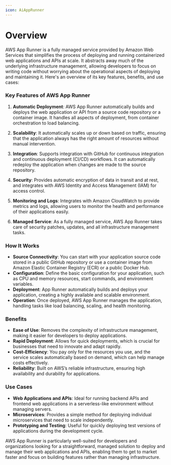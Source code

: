 ```yaml
---
icon: AiAppRunner
---
```

# Overview
AWS App Runner is a fully managed service provided by Amazon Web Services that simplifies the process of deploying and running containerized web applications and APIs at scale. It abstracts away much of the underlying infrastructure management, allowing developers to focus on writing code without worrying about the operational aspects of deploying and maintaining it. Here's an overview of its key features, benefits, and use cases:

### Key Features of AWS App Runner

1. **Automatic Deployment**: AWS App Runner automatically builds and deploys the web application or API from a source code repository or a container image. It handles all aspects of deployment, from container orchestration to load balancing.
    
2. **Scalability**: It automatically scales up or down based on traffic, ensuring that the application always has the right amount of resources without manual intervention.
    
3. **Integration**: Supports integration with GitHub for continuous integration and continuous deployment (CI/CD) workflows. It can automatically redeploy the application when changes are made to the source repository.
    
4. **Security**: Provides automatic encryption of data in transit and at rest, and integrates with AWS Identity and Access Management (IAM) for access control.
    
5. **Monitoring and Logs**: Integrates with Amazon CloudWatch to provide metrics and logs, allowing users to monitor the health and performance of their applications easily.
    
6. **Managed Service**: As a fully managed service, AWS App Runner takes care of security patches, updates, and all infrastructure management tasks.
    

### How It Works

- **Source Connectivity**: You can start with your application source code stored in a public GitHub repository or use a container image from Amazon Elastic Container Registry (ECR) or a public Docker Hub.
- **Configuration**: Define the basic configuration for your application, such as CPU and memory resources, start commands, and environment variables.
- **Deployment**: App Runner automatically builds and deploys your application, creating a highly available and scalable environment.
- **Operation**: Once deployed, AWS App Runner manages the application, handling tasks like load balancing, scaling, and health monitoring.

### Benefits

- **Ease of Use**: Removes the complexity of infrastructure management, making it easier for developers to deploy applications.
- **Rapid Deployment**: Allows for quick deployments, which is crucial for businesses that need to innovate and adapt rapidly.
- **Cost-Efficiency**: You pay only for the resources you use, and the service scales automatically based on demand, which can help manage costs effectively.
- **Reliability**: Built on AWS’s reliable infrastructure, ensuring high availability and durability for applications.

### Use Cases

- **Web Applications and APIs**: Ideal for running backend APIs and frontend web applications in a serverless-like environment without managing servers.
- **Microservices**: Provides a simple method for deploying individual microservices that need to scale independently.
- **Prototyping and Testing**: Useful for quickly deploying test versions of applications during the development cycle.

AWS App Runner is particularly well-suited for developers and organizations looking for a straightforward, managed solution to deploy and manage their web applications and APIs, enabling them to get to market faster and focus on building features rather than managing infrastructure.